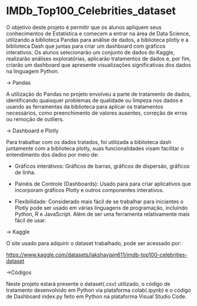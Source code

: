 # IMDb_Top100_Celebrities_dataset

O objetivo deste projeto é permitir que os alunos apliquem seus conhecimentos de Estatística e comecem a entrar na área de Data Science, utilizando a biblioteca Pandas para análise de dados, a biblioteca plotly e a biblioteca Dash que juntas para criar um dashboard com gráficos interativos. Os alunos selecionarão um conjunto de dados do Kaggle, realizarão análises exploratórias, aplicarão tratamentos de dados e, por fim, criarão um dashboard que apresente visualizações significativas dos dados na linguagem Python.

-> Pandas

A utilização do Pandas no projeto envolveu a parte de tratamento de dados, identificando quaisquer problemas de qualidade ou limpeza nos dados e usando as ferramentas da biblioteca para aplicar os tratamentos necessários, como preenchimento de valores ausentes, correção de erros ou remoção de outliers.

-> Dashboard e Plotly

Para trabalhar com os dados tratados, foi utilizada a biblioteca dash juntamente com a biblioteca plotly, suas funcionalidades visam facilitar o entendimento dos dados por meio de:

* Gráficos interátivos: Gráficos de barras, gráficos de dispersão, gráficos de linha.

* Painéis de Controle (Dashboards): Usado para para criar aplicativos que incorporam gráficos Plotly e outros componentes interativos.

* Flexibilidade: Considerado mais fácil de se trabalhar para iniciantes o Plotly pode ser usado em várias linguagens de programação, incluindo Python, R e JavaScript. Além de ser uma ferramenta relativamente mais fácil de usar.


-> Kaggle

O site usado para adquirir o dataset trabalhado, pode ser acessado por:

https://www.kaggle.com/datasets/lakshayjain611/imdb-top100-celebrities-dataset

->Códigos

Neste projeto estará presente o dataset(.csv) utilizado, o código de tratamento desenvolvido em Python via plataforma colab(.ipynb) e o código de Dashboard index.py feito em Python na plataforma Visual Studio Code.
